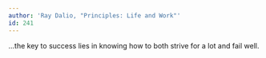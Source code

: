 ```yaml
---
author: 'Ray Dalio, "Principles: Life and Work"'
id: 241
---
```


...the key to success lies in knowing how to both strive for a lot and fail well.